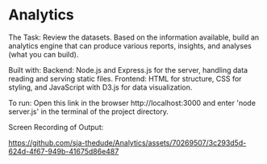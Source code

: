 # Analytics

The Task:
Review the datasets.
Based on the information available, build an analytics engine that can produce various reports, insights, and analyses (what you can build).

Built with:
Backend: Node.js and Express.js for the server, handling data reading and serving static files.
Frontend: HTML for structure, CSS for styling, and JavaScript with D3.js for data visualization.

To run: Open this link in the browser http://localhost:3000 and enter 'node server.js' in the terminal of the project directory.

Screen Recording of Output:

https://github.com/sja-thedude/Analytics/assets/70269507/3c293d5d-624d-4f67-949b-41675d86e487

